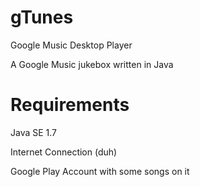 gTunes
======

Google Music Desktop Player


A Google Music jukebox written in Java



Requirements
============

Java SE 1.7

Internet Connection (duh)

Google Play Account with some songs on it

